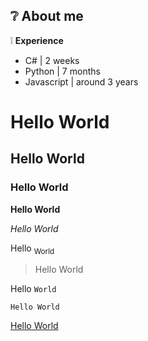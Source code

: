 
 ## :grey_question: About me

:grey_exclamation: **Experience**
- C# | 2 weeks
- Python | 7 months
- Javascript | around 3 years

 
 
 # Hello World
 ## Hello World
 ### Hello World

 **Hello World**
 
 _Hello World_
 
 Hello <sub>World</sub>

> Hello World

Hello `World`

```
Hello World
```

[Hello World](https://github.com/ZaccariaElka)
